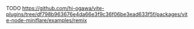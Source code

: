 TODO https://github.com/hi-ogawa/vite-plugins/tree/df798b963676e4da66e3f9c36f06be3ead633f5f/packages/vite-node-miniflare/examples/remix
